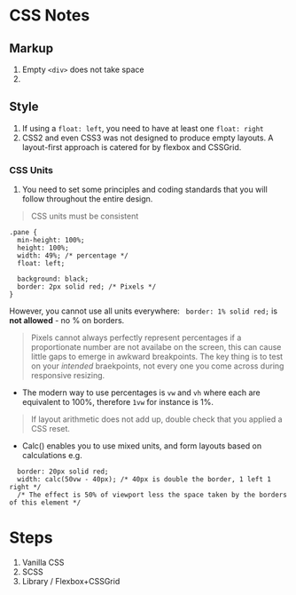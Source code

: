 # CSS Notes

## Markup

1. Empty `<div>` does not take space
2. 

## Style

1. If using a `float: left`, you need to have at least one `float: right`
2. CSS2 and even CSS3 was not designed to produce empty layouts. A layout-first approach is catered for by flexbox and CSSGrid.



### CSS Units

1. You need to set some principles and coding standards that you will follow throughout the entire design.

> CSS units must be consistent

```
.pane {
  min-height: 100%;
  height: 100%;
  width: 49%; /* percentage */
  float: left;

  background: black;
  border: 2px solid red; /* Pixels */
}
```
However, you cannot use all units everywhere: ` border: 1% solid red;` is **not allowed** - no % on borders.

> Pixels cannot always perfectly represent percentages if a proportionate number are not availabe on the screen, this can cause little gaps to emerge in awkward breakpoints. The key thing is to test on your *intended* braekpoints, not every one you come across during responsive resizing.

- The modern way to use percentages is `vw` and `vh` where each are equivalent to 100%, therefore `1vw` for instance is 1%.

> If layout arithmetic does not add up, double check that you applied a CSS reset.

- Calc() enables you to use mixed units, and form layouts based on calculations
e.g.
```
  border: 20px solid red;
  width: calc(50vw - 40px); /* 40px is double the border, 1 left 1 right */
  /* The effect is 50% of viewport less the space taken by the borders of this element */  
```


# Steps

1. Vanilla CSS
2. SCSS
3. Library / Flexbox+CSSGrid